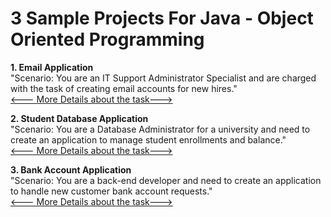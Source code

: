 # 3 Sample Projects For Java - Object Oriented Programming

<b>1. Email Application</b>  <br>
  "Scenario: You are an IT Support Administrator Specialist and are charged with the task of creating email accounts for new hires." <br>
   <a href="https://drive.google.com/open?id=1FxLcTNHBFrI9z--cAX1zhqKsnPoWzeJm"><--- More Details about the task---></a>
   
   

<b>2. Student Database Application</b>   <br>
  "Scenario: You are a Database Administrator for a university and need to create an application to manage student enrollments and balance." <br> 
  <a href="https://drive.google.com/open?id=1vSNmc43XTsuIbxOZu2-DTqf5QUKRGS9u"><--- More Details about the task---></a>

<b>3. Bank Account Application</b>   <br>
  "Scenario: You are a back-end developer and need to create an application to handle new customer bank account requests."  <br>
  <a href="https://drive.google.com/open?id=1LyBRYmtJ3EfJBoDTyzLoet5uqOYEHJct"><--- More Details about the task---></a>
